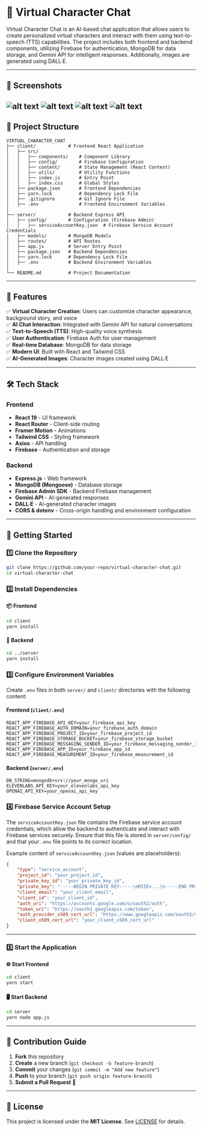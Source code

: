 # 🚀 Virtual Character Chat

Virtual Character Chat is an AI-based chat application that allows users to create personalized virtual characters and interact with them using text-to-speech (TTS) capabilities. The project includes both frontend and backend components, utilizing Firebase for authentication, MongoDB for data storage, and Gemini API for intelligent responses. Additionally, images are generated using DALL·E.

---

## 🎨 Screenshots
![alt text](https://imgur.com/ckm9K2b)
![alt text](https://imgur.com/29Bm9lQ)
![alt text](https://imgur.com/eHGAupo)
![alt text](https://imgur.com/cq0Svyo)
---

## 📂 Project Structure
```
VIRTUAL_CHARACTER_CHAT
├── client/            # Frontend React Application
│   ├── src/
│   │   ├── components/    # Component Library
│   │   ├── config/        # Firebase Configuration
│   │   ├── content/       # State Management (React Context)
│   │   ├── utils/         # Utility Functions
│   │   ├── index.js       # Entry Point
│   │   ├── index.css      # Global Styles
│   ├── package.json       # Frontend Dependencies
│   ├── yarn.lock          # Dependency Lock File
│   ├── .gitignore         # Git Ignore File
│   ├── .env               # Frontend Environment Variables
│
├── server/            # Backend Express API
│   ├── config/        # Configuration (Firebase Admin)
│   │   ├── serviceAccountKey.json  # Firebase Service Account Credentials
│   ├── models/        # MongoDB Models
│   ├── routes/        # API Routes
│   ├── app.js         # Server Entry Point
│   ├── package.json   # Backend Dependencies
│   ├── yarn.lock      # Dependency Lock File
│   ├── .env           # Backend Environment Variables
│
└── README.md          # Project Documentation
```

---

## 🌟 Features
✅ **Virtual Character Creation**: Users can customize character appearance, background story, and voice  
✅ **AI Chat Interaction**: Integrated with Gemini API for natural conversations  
✅ **Text-to-Speech (TTS)**: High-quality voice synthesis  
✅ **User Authentication**: Firebase Auth for user management  
✅ **Real-time Database**: MongoDB for data storage  
✅ **Modern UI**: Built with React and Tailwind CSS  
✅ **AI-Generated Images**: Character images created using DALL·E  

---

## 🛠️ Tech Stack
### Frontend
- **React 19** - UI framework
- **React Router** - Client-side routing
- **Framer Motion** - Animations
- **Tailwind CSS** - Styling framework
- **Axios** - API handling
- **Firebase** - Authentication and storage

### Backend
- **Express.js** - Web framework
- **MongoDB (Mongoose)** - Database storage
- **Firebase Admin SDK** - Backend Firebase management
- **Gemini API** - AI-generated responses
- **DALL·E** - AI-generated character images
- **CORS & dotenv** - Cross-origin handling and environment configuration

---

## 🚀 Getting Started

### **1️⃣ Clone the Repository**
```bash
git clone https://github.com/your-repo/virtual-character-chat.git
cd virtual-character-chat
```

### **2️⃣ Install Dependencies**
#### 📦 Frontend
```bash
cd client
yarn install
```
#### 🔧 Backend
```bash
cd ../server
yarn install
```

### **3️⃣ Configure Environment Variables**
Create `.env` files in both `server/` and `client/` directories with the following content:

#### **Frontend (`client/.env`)**
```env
REACT_APP_FIREBASE_API_KEY=your_firebase_api_key
REACT_APP_FIREBASE_AUTH_DOMAIN=your_firebase_auth_domain
REACT_APP_FIREBASE_PROJECT_ID=your_firebase_project_id
REACT_APP_FIREBASE_STORAGE_BUCKET=your_firebase_storage_bucket
REACT_APP_FIREBASE_MESSAGING_SENDER_ID=your_firebase_messaging_sender_id
REACT_APP_FIREBASE_APP_ID=your_firebase_app_id
REACT_APP_FIREBASE_MEASUREMENT_ID=your_firebase_measurement_id
```

#### **Backend (`server/.env`)**
```env
DB_STRING=mongodb+srv://your_mongo_uri
ELEVENLABS_API_KEY=your_elevenlabs_api_key
OPENAI_API_KEY=your_openai_api_key
```

### **4️⃣ Firebase Service Account Setup**
The `serviceAccountKey.json` file contains the Firebase service account credentials, which allow the backend to authenticate and interact with Firebase services securely. Ensure that this file is stored in `server/config/` and that your `.env` file points to its correct location.

Example content of `serviceAccountKey.json` (values are placeholders):
```json
{
    "type": "service_account",
    "project_id": "your_project_id",
    "private_key_id": "your_private_key_id",
    "private_key": "-----BEGIN PRIVATE KEY-----\nMIIEv...\n-----END PRIVATE KEY-----\n",
    "client_email": "your_client_email",
    "client_id": "your_client_id",
    "auth_uri": "https://accounts.google.com/o/oauth2/auth",
    "token_uri": "https://oauth2.googleapis.com/token",
    "auth_provider_x509_cert_url": "https://www.googleapis.com/oauth2/v1/certs",
    "client_x509_cert_url": "your_client_x509_cert_url"
}
```

---

### **5️⃣ Start the Application**
#### 🌐 Start Frontend
```bash
cd client
yarn start
```
#### 🖥️ Start Backend
```bash
cd server
yarn node app.js
```

---

## 🤝 Contribution Guide
1. **Fork** this repository
2. **Create** a new branch (`git checkout -b feature-branch`)
3. **Commit** your changes (`git commit -m "Add new feature"`)
4. **Push** to your branch (`git push origin feature-branch`)
5. **Submit a Pull Request** 🚀

---

## 📜 License
This project is licensed under the **MIT License**. See [LICENSE](LICENSE) for details.